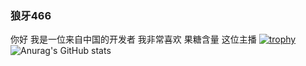 ### 狼牙466
你好 我是一位来自中国的开发者
我非常喜欢 果糖含量 这位主播
[![trophy](https://github-profile-trophy.vercel.app/?username=Nel1yMinecraft)](https://github.com/ryo-ma/github-profile-trophy)
![Anurag's GitHub stats](https://github-readme-stats.vercel.app/api?username=Nel1yMinecraft&show_icons=true&theme=radical)
